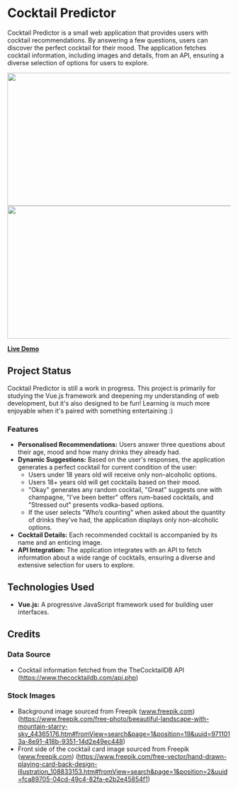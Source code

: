 # Cocktail Predictor

Cocktail Predictor is a small web application that provides users with cocktail recommendations. By answering a few questions, users can discover the perfect cocktail for their mood. The application fetches cocktail information, including images and details, from an API, ensuring a diverse selection of options for users to explore.

<img src="./src/assets/front-side.png" style="width: 600px; height: 300px;">
<img src="./src/assets/back-side.png" style="width: 600px; height: 300px;">

**<a href="https://alenamosk.github.io/Cocktail-predictor/">Live Demo</a>**

## Project Status

Cocktail Predictor is still a work in progress. This project is primarily for studying the Vue.js framework and deepening my understanding of web development, but it's also designed to be fun! Learning is much more enjoyable when it's paired with something entertaining :)

### Features

- **Personalised Recommendations:** Users answer three questions about their age, mood and how many drinks they already had.
- **Dynamic Suggestions:** Based on the user's responses, the application generates a perfect cocktail for current condition of the user:
  - Users under 18 years old will receive only non-alcoholic options.
  - Users 18+ years old will get cocktails based on their mood.
  - "Okay" generates any random cocktail, "Great" suggests one with champagne, "I’ve been better" offers rum-based cocktails, and "Stressed out" presents vodka-based options.
  - If the user selects "Who’s counting" when asked about the quantity of drinks they've had, the application displays only non-alcoholic options.
- **Cocktail Details:** Each recommended cocktail is accompanied by its name and an enticing image.
- **API Integration:** The application integrates with an API to fetch information about a wide range of cocktails, ensuring a diverse and extensive selection for users to explore.

## Technologies Used

- **Vue.js:** A progressive JavaScript framework used for building user interfaces.

## Credits

### Data Source

- Cocktail information fetched from the TheCocktailDB API (https://www.thecocktaildb.com/api.php)

### Stock Images

- Background image sourced from Freepik (www.freepik.com) (https://www.freepik.com/free-photo/beeautiful-landscape-with-mountain-starry-sky_44365176.htm#fromView=search&page=1&position=19&uuid=9711013a-8e91-418b-9351-14d2e49ec448)
- Front side of the cocktail card image sourced from Freepik (www.freepik.com) (https://www.freepik.com/free-vector/hand-drawn-playing-card-back-design-illustration_108833153.htm#fromView=search&page=1&position=2&uuid=fca89705-04cd-49c4-82fa-e2b2e45854f1)
